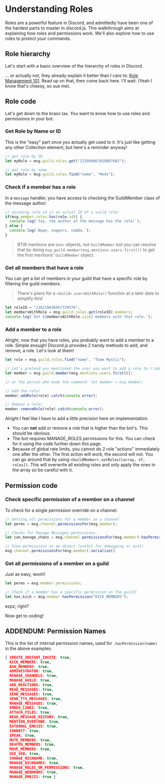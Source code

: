 # Understanding Roles

Roles are a powerful feature in Discord, and admittedly have been one of the hardest parts to master in discord.js. This walkthrough aims at explaining how roles and permissions work. We'll also explore how to use roles to protect your commands.

## Role hierarchy

Let's start with a basic overview of the hierarchy of roles in Discord.

... or actually not, they already explain it better than I care to: [Role Management 101](https://support.discordapp.com/hc/en-us/articles/214836687-Role-Management-101). Read up on that, then come back here. I'll wait. (Yeah I know that's cheesy, so sue me).

## Role code

Let's get down to the brass tax. You want to know how to use roles and permissions in your bot.

### Get Role by Name or ID

This is the "easy" part once you actually get used to it. It's just like getting any other Collection element, but here's a reminder anyway!

```js
// get role by ID
let myRole = msg.guild.roles.get("222089067028807682");

// get role by name
let myRole = msg.guild.roles.find("name", "Mods");
```

### Check if a member has a role
In a `message` handler, you have access to checking the GuildMember class of the message author:

```js
// assuming role.id is an actual ID of a valid role:
if(msg.member.roles.has(role.id)) {
  console.log(`Yay, the author of the message has the role!`);
} else {
  console.log(`Nope, noppers, nadda.`);
}
```

> BTW mentions are `User` objects, not `GuildMember` but you can resolve that by doing `msg.guild.member(msg.mentions.users.first())` to get the first mentions' `GuildMember` object.

### Get all members that have a role
You can get a list of members in your guild that have a specific role by filtering the guild members.

> There's plans for a `<Guild>.usersWithRole()` function at a later date to simplify this!

```js
let roleID = "216219836957720576";
let membersWithRole = msg.guild.roles.get(roleID).members;
console.log(`Got ${membersWithRole.size} members with that role.`);
```

### Add a member to a role

Alright, now that you have roles, you probably want to add a member to a role. Simple enough! Discord.js provides 2 handy methods to add, and remove, a role. Let's look at them!

```js
let role = msg.guild.roles.find("name", "Team Mystic");

// Let's pretend you mentioned the user you want to add a role to (!addrole @user Role Name):
let member = msg.guild.member(msg.mentions.users.first());

// or the person who made the command: let member = msg.member;

// Add the role!
member.addRole(role).catch(console.error);

// Remove a role!
member.removeRole(role).catch(console.error);
```

Alright I feel like I have to add a *little* precision here on implementation:

- You can **not** add or remove a role that is higher than the bot's. This should be obvious.
- The bot requires MANAGE_ROLES permissions for this. You can check for it using the code further down this page.
- Because of global rate limits, you cannot do 2 role "actions" immediately one after the other. The first action will work, the second will not. You can go around that by using `<GuildMember>.setRoles([array, of, roles])`. This will overwrite all existing roles and only apply the ones in the array so be careful with it.

## Permission code

### Check specific permission of a member on a channel
To check for a single permission override on a channel:

```js
// Getting all permissions for a member on a channel.
let perms = msg.channel.permissionsFor(msg.member);

// Checks for Manage Messages permissions.
let can_manage_chans = msg.channel.permissionsFor(msg.member).hasPermission("MANAGE_MESSAGES");

// View permissions as an object (useful for debugging or eval)
msg.channel.permissionsFor(msg.member).serialize()
```

### Get all permissions of a member on a guild

Just as easy, wooh!

```js
let perms = msg.member.permissions;

// Check if a member has a specific permission on the guild!
let has_kick = msg.member.hasPermission("KICK_MEMBERS");
```

ezpz, right?

Now get to coding!

## ADDENDUM: Permission Names

This is the list of internal permission names, used for `.hasPermission(name)` in the above examples:

```json
{ CREATE_INSTANT_INVITE: true,
  KICK_MEMBERS: true,
  BAN_MEMBERS: true,
  ADMINISTRATOR: true,
  MANAGE_CHANNELS: true,
  MANAGE_GUILD: true,
  ADD_REACTIONS: true,
  READ_MESSAGES: true,
  SEND_MESSAGES: true,
  SEND_TTS_MESSAGES: true,
  MANAGE_MESSAGES: true,
  EMBED_LINKS: true,
  ATTACH_FILES: true,
  READ_MESSAGE_HISTORY: true,
  MENTION_EVERYONE: true,
  EXTERNAL_EMOJIS: true,
  CONNECT: true,
  SPEAK: true,
  MUTE_MEMBERS: true,
  DEAFEN_MEMBERS: true,
  MOVE_MEMBERS: true,
  USE_VAD: true,
  CHANGE_NICKNAME: true,
  MANAGE_NICKNAMES: true,
  MANAGE_ROLES_OR_PERMISSIONS: true,
  MANAGE_WEBHOOKS: true,
  MANAGE_EMOJIS: true }
  ```
